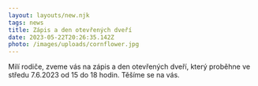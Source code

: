 ```yaml
---
layout: layouts/new.njk
tags: news
title: Zápis a den otevřených dveří
date: 2023-05-22T20:26:35.142Z
photo: /images/uploads/cornflower.jpg
---
```

M﻿ilí rodiče, zveme vás na zápis a den otevřených dveří, který proběhne ve středu 7.6.2023 od 15 do 18 hodin. Těšíme se na vás.